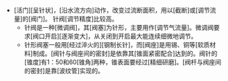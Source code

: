- [活门][呈针状]，[沿水流方向]动作，改变过流断面积，用以[截断]或[调节流量]的[阀门]。
针阀[调节精度]比较高。
    - 针阀是一种[微调阀]，其[阀塞]为针形，主要用作[调节气流量]。微调阀要求[阀口开启][逐渐变大]，从关闭到开启最大能连续细微地调节。
    - 针形阀塞一般用[经过淬火的][钢制长针]，而[阀座]是用锡、铜等[软质材料]制成。[阀针与阀座间的密封]是依靠其[锥面紧密配合]达到的。阀针的[锥度]有1：50和60[锥角]两种，锥表面要经过[精细研磨]。[阀杆与阀座间的密封]是靠[波纹管]实现的。
